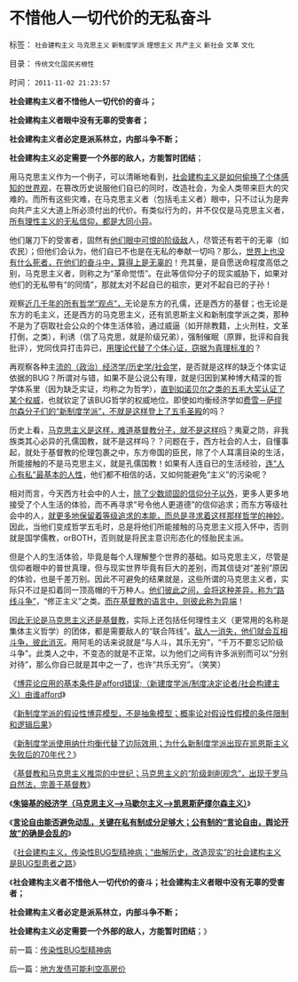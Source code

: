 # 不惜他人一切代价的无私奋斗

标签： `社会建构主义` `马克思主义` `新制度学派` `理想主义` `共产主义` `新社会` `文革` `文化` 

目录： `传统文化国民劣根性`

时间： `2011-11-02 21:23:57`

**社会建构主义者不惜他人一切代价的奋斗；**

**社会建构主义者眼中没有无辜的受害者；**

**社会建构主义者必定是派系林立，内部斗争不断；**

**社会建构主义必定需要一个外部的敌人，方能暂时团结**；

用马克思主义作为一个例子，可以清晰地看到，[社会建构主义是如何偷换了个体感知的世界观](../../../2011/8/16/批评“胡乱批评政府”，捍卫的是言论的自由.md)，在篡改历史说服他们自已的同时，改造社会，为全人类带来巨大的灾难的。而所有这些灾难，在马克思主义者（包括毛主义者）眼中，只不过认为是奔向共产主义大道上所必须付出的代价。有类似行为的，并不仅仅是马克思主义者，[所有理性主义的无私信仰，都是大同小异](../../../2010/5/28/理性主义哲学信仰讨论集.md)。

他们屠刀下的受害者，固然有[他们眼中可恨的阶级敌](http://darthvad.blog.sohu.com/130312127.html)人，尽管还有若干的无辜（如农民）；但他们会认为，他们自已不也是在无私的奉献一切吗？那么，[世界上也没有什么死者，在他们的奋斗中，算得上是无辜的](../../../2011/1/23/中国自古无“无辜”和申肖克的救渎.md)！充其量，是自愿送命程度高低之别，马克思主义者，则称之为“革命觉悟”。在此等信仰分子的现实威胁下，如果对他们的无私带有“的同情”，那就太对不起自已的祖宗，更对不起自已的子孙！

观察[近几千年的所有哲学“观点”，](../../../2010/10/19/“没有主子的人不是完整的人”和美国佬的精神.md)无论是东方的孔儒，还是西方的基督；也无论是东方的毛主义，还是西方的马克思主义，还有凯恩斯主义和新制度学派之类，那种不是为了窃取社会公众的个体生活体验，通过威逼（如开除教籍，上火刑柱，文革打倒，之类），利诱（信了马克思，就是阶级兄弟），强制催眠（原罪，批评和自我批评），党同伐异打击异已，[用理论代替了个体心证，窃据为真理标准的](../../../2010/1/21/三种现代经济学体系和经济学的科学实证源.md)？

再观察各种主[流的（政治）经济学/历史学/社会学](../../../2009/3/28/大学无书：难道诡辩忽悠是传统政治经济学的理论支柱.md)，是否就是这样的缺乏个体实证依据的BUG？所谓对与错，如果不是公说公有理，就是归因到某种博大精深的哲学体系里（因为缺乏实证，均称之为哲学），[直到如诺贝尔之类的五毛大奖认证了某个权威](../../../2011/10/3/欧洲传统的愚昧反动，诺贝尔经济学奖的学术权威！.md)，也就钦定了该BUG哲学的权威地位。即使如均衡经济学如[费雪－萨缪尔森分子们的“新制度学派”，不就是这样登上了五毛圣殿](../../../2011/8/25/诺贝尔奖最应颁给张五常及其分子们.md)的吗？

历史上看，[马克思主义是这样，难道基督教分子，就不是这样吗](../../../2010/12/27/路德新教是与马克思主义完全相反.md)？夷夏之防，非我族类其心必异的孔儒国教，就不是这样吗？？问题在于，西方社会的人士，自懂事起，就处于基督教的伦理包裹之中，东方帝国的臣民，除了个人耳濡目染的生活，所能接触的不是马克思主义，就是孔儒国教！如果有人连自已的生活经验，[连“人心有私”最基本的人性](../../../2010/12/17/为什么中国人“开会”永远没有结果？.md)，他们都不相信的话，又如何能避免“主义”的污染呢？

相对而言，今天西方社会中的人士，[除了少数顽固的信仰分子以外](../../../2011/7/18/明确美式民主优越性，否定“全面西化”.md)，更多人更多地接受了个人生活的体验，而不再寻求“号令他人更道德”的信仰追求；而东方等级社会中的人，[就更多地保留着等级追求的本能，而总是寻求着这样那样哲学的神妙](../../../2011/2/18/言论自由的许可证审批和批判.md)。因此，当他们变成哲学五毛时，总是将他们所能接触的马克思主义揽入怀中，否则就是国学儒教，orBOTH，否则就是将民主意识形态化的怪胎民主派。

但是个人的生活体验，毕竟是每个人理解整个世界的基础。如马克思主义，尽管是信仰者眼中的普世真理，但与现实世界毕竟有巨大的差别，而其信徒对“差别”原因的体验，也是千差万别。因此不可避免的结果就是，这些所谓的马克思主义者，实际只不过是扣着同一顶高帽的千万种人。[他们彼此之间，会将这种差异，称为“路线斗争”](../../../2010/11/19/基督教罗马“统一思想”空前残酷，越来越残酷.md)，“修正主义”之类。[而在基督教的语言中，则彼此称为异端](../../../2010/11/21/基督教罗马：迫害异教，迫害异端，政教合一.md)！

因[此无论是马克思主义还是基督教](../../../2010/12/20/基督教和马克思主义的社会行为如出一辙.md)，实际上还包括任何理性主义（更常用的名称是集体主义哲学）的团体，都是需要敌人的“联合阵线”。[敌人一消失，他们就会互相斗争，彼此消灭](../../../2010/11/19/统一思想战乱多；只有信仰才能抹煞人性.md)。用阿毛的话来说就是“与人斗，其乐无穷”，“千万不要忘记阶级斗争”。此类人之中，不变态的就是不正常。以为他们之间有许多派别而可以“分别对待”，那么你自已就是其中之一了，也许“共乐无穷”。（笑笑）

《[博弈论应用的基本条件是afford错误;（新建度学派/制度决定论者/社会构建主义）由谁afford](../../../2011/10/24/博弈论应用的基本条件是afford错误的损失.md)》

《[新制度学派的假设性博弈模型，不是抽象模型；概率论对假设性假模的条件限制和逻辑后果](../../../2011/10/24/新制度学派滥用数学，依赖于虚构的假设.md)》

《[新制度学派使用纳什均衡代替了边际效用；为什么新制度学派出现在凯恩斯主义失败后的70年代？](../../../2011/10/24/新制度学派使用纳什均衡代替了边际效用.md)》

《[基督教和马克思主义推崇的中世纪；马克思主义的“阶级剥削观念”，出现于罗马自然法，完善于基督教](../../../2011/10/31/基督教和马克思推崇的中世纪“没有剥削”.md)》

《[**朱镕基的经济学（马克思主义——>马歇尔主义——>凯恩斯萨缪尔森主义）**](http://darthvad.blog.163.com/blog/static/5339947020111028459167/)》

《[**言论自由能否避免动乱，关键在私有制成分足够大；公有制的“言论自由，舆论开放”的确是会乱的**](http://darthvad.blog.163.com/blog/static/53399470201110211210165/)》

《[社会建构主义，传染性BUG型精神病；“曲解历史，改造现实”的社会建构主义是BUG型患者之路](../../../2011/11/2/传染性BUG型精神病.md)》

《**社会建构主义者不惜他人一切代价的奋斗；社会建构主义者眼中没有无辜的受害者；**

**社会建构主义者必定是派系林立，内部斗争不断；**

**社会建构主义必定需要一个外部的敌人，方能暂时团结**；》



前一篇：[传染性BUG型精神病](../../../2011/11/2/传染性BUG型精神病.md)

后一篇：[地方发债可能利空高房价](../../../2011/11/3/地方发债可能利空高房价.md)
